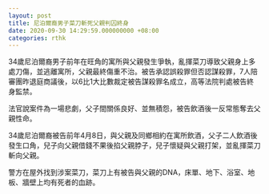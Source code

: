 ```yaml
---
layout: post
title: 尼泊爾裔男子菜刀斬死父親判囚終身
date: 2020-09-30 14:29:59.000000000 +08:00
categories: rthk
---
```


34歲尼泊爾裔男子前年在旺角的寓所與父親發生爭執，亂揮菜刀導致父親身上多處刀傷，並逃離寓所，父親最終傷重不治。被告承認誤殺罪但否認謀殺罪，7人陪審團昨退庭商議後，以6比1大比數裁定被告謀殺罪名成立，高等法院判處被告終身監禁。

法官說案件為一場悲劇，父子間關係良好、並無積怨，被告飲酒後一反常態奪去父親性命。

34歲尼泊爾裔被告前年4月8日，與父親及同鄉相約在寓所飲酒，父子二人飲酒後發生口角，兒子向父親借錢不果後掐父親脖子，兒子懷疑與父親打架，並亂揮菜刀斬向父親。

警方在屋外找到涉案菜刀，菜刀上有被告與父親的DNA，床單、地下、浴室、地板、牆壁上均有死者的血跡。
